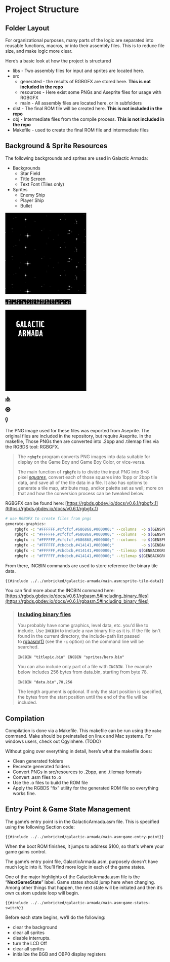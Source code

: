 # Project Structure

## Folder Layout

For organizational purposes, many parts of the logic are separated into reusable functions, macros, or into their assembly files. This is to reduce file size, and make logic more clear.

Here’s a basic look at how the project is structured

- libs - Two assembly files for input and sprites are located here.
- src
    - generated - the results of RGBGFX are stored here. **This is not included in the repo**
    - resources - Here exist some PNGs and Aseprite files for usage with RGBGFX
    - main - All assembly files are located here, or in subfolders
- dist - The final ROM file will be created here. **This is not included in the repo**
- obj - Intermediate files from the compile process. **This is not included in the repo**
- Makefile - used to create the final ROM file and intermediate files

## Background & Sprite Resources

The following backgrounds and sprites are used in Galactic Armada:

- Backgrounds
    - Star Field
    - Title Screen
    - Text Font (Tiles only)
- Sprites
    - Enemy Ship
    - Player Ship
    - Bullet

![star-field.png](../assets/img/star-field.png)

![text-font.png](../assets/img/text-font.png)

![title-screen.png](../assets/img/title-screen.png)

![player-ship.png](../assets/img/player-ship.png)

![enemy-ship.png](../assets/img/enemy-ship.png)

![bullet.png](../assets/img/bullet.png)

The PNG image used for these files was exported from Aseprite. The original files are included in the repository, but require Aseprite. In the makefile, Those PNGs then are converted into .2bpp and .tilemap files via the RGBDS tool: RGBGFX.  

> The **`rgbgfx`** program converts PNG images into data suitable for display on the Game Boy and Game Boy Color, or vice-versa.
> 
> 
> The main function of **`rgbgfx`** is to divide the input PNG into 8×8 pixel *[squares](https://rgbds.gbdev.io/docs/v0.6.1/rgbgfx.1#squares)*, convert each of those squares into 1bpp or 2bpp tile data, and save all of the tile data in a file. It also has options to generate a tile map, attribute map, and/or palette set as well; more on that and how the conversion process can be tweaked below.
> 

RGBGFX can be found here: [https://rgbds.gbdev.io/docs/v0.6.1/rgbgfx.1](https://rgbds.gbdev.io/docs/v0.6.1/rgbgfx.1)

```bash
# use RGBGFX to create files from pngs
generate-graphics: 
	rgbgfx -c "#FFFFFF,#cfcfcf,#686868,#000000;" --columns 	-o $(GENSPRITES)/player-ship.2bpp 	$(RESSPRITES)/player-ship.png
	rgbgfx -c "#FFFFFF,#cfcfcf,#686868,#000000;" --columns 	-o $(GENSPRITES)/enemy-ship.2bpp 	$(RESSPRITES)/enemy-ship.png
	rgbgfx -c "#FFFFFF,#cfcfcf,#686868,#000000;" --columns 	-o $(GENSPRITES)/bullet.2bpp 		$(RESSPRITES)/bullet.png
	rgbgfx -c "#FFFFFF,#cbcbcb,#414141,#000000;" 			-o $(GENBACKGROUNDS)/text-font.2bpp $(RESBACKGROUNDS)/text-font.png
	rgbgfx -c "#FFFFFF,#cbcbcb,#414141,#000000;" --tilemap $(GENBACKGROUNDS)/star-field.tilemap --unique-tiles -o $(GENBACKGROUNDS)/star-field.2bpp $(RESBACKGROUNDS)/star-field.png
	rgbgfx -c "#FFFFFF,#cbcbcb,#414141,#000000;" --tilemap $(GENBACKGROUNDS)/title-screen.tilemap --unique-tiles  -o $(GENBACKGROUNDS)/title-screen.2bpp $(RESBACKGROUNDS)/title-screen.png
```

From there, INCBIN commands are used to store reference the binary tile data.

```rgbasm,linenos,start={{#line_no_of "" ../../unbricked/galactic-armada/main.asm:sprite-tile-data}}
{{#include ../../unbricked/galactic-armada/main.asm:sprite-tile-data}}
```

You can find more about the INCBIN command here: [https://rgbds.gbdev.io/docs/v0.6.1/rgbasm.5#Including_binary_files](https://rgbds.gbdev.io/docs/v0.6.1/rgbasm.5#Including_binary_files)

> 
> 
> 
> ### [Including binary files](https://rgbds.gbdev.io/docs/v0.6.1/rgbasm.5#Including_binary_files)
> 
> You probably have some graphics, level data, etc. you'd like to include. Use **`INCBIN`** to include a raw binary file as it is. If the file isn't found in the current directory, the include-path list passed to [rgbasm(1)](https://rgbds.gbdev.io/docs/v0.6.1/rgbasm.1) (see the **`-i`** option) on the command line will be searched.
> 
> **`INCBIN "titlepic.bin"
> INCBIN "sprites/hero.bin"`**
> 
> You can also include only part of a file with **`INCBIN`**. The example below includes 256 bytes from data.bin, starting from byte 78.
> 
> **`INCBIN "data.bin",78,256`**
> 
> The length argument is optional. If only the start position is specified, the bytes from the start position until the end of the file will be included.
> 

## Compilation

Compilation is done via a Makefile. This makefile can be run using the `make` command. Make should be preinstalled on linux and Mac systems. For windows users, check out Cgyinhere. (TODO)

Without going over everything in detail, here’s what the makefile does:

- Clean generated folders
- Recreate generated folders
- Convert PNGs in src/resources to .2bpp, and .tilemap formats
- Convert .asm files to .o
- Use the .o files to build the ROM file
- Apply the RGBDS “fix” utility for the generated ROM file so everything works fine.

## Entry Point & Game State Management

The game’s entry point is in the GalacticArmada.asm file. This is specified using the following  Section code:

```rgbasm,linenos,start={{#line_no_of "" ../../unbricked/galactic-armada/main.asm:game-entry-point}}
{{#include ../../unbricked/galactic-armada/main.asm:game-entry-point}}
```

When the boot ROM finishes, it jumps to address $100, so that's where your game gains control.

The game’s entry point file, GalacticArmada.asm,  purposely doesn’t have much logic into it. You’ll find more logic in each of the game states.

One of the major highlights of the GalacticArmada.asm file is the “**NextGameState**” label. Game states should jump here when changing. Among other things that happen, the next state will be initiated and then it’s own custom update loop will begin. 



```rgbasm,linenos,start={{#line_no_of "" ../../unbricked/galactic-armada/main.asm:game-states-switch}}
{{#include ../../unbricked/galactic-armada/main.asm:game-states-switch}}
```

Before each state begins, we’ll do the following:

- clear the background
- clear all sprites
- disable interrupts.
- turn the LCD Off
- clear all sprites
- initialize the BGB and OBP0 display registers

